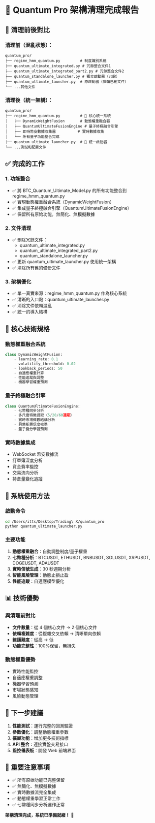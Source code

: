 # 🔮 Quantum Pro 架構清理完成報告

## 📁 清理前後對比

### 清理前（混亂狀態）：

```
quantum_pro/
├── regime_hmm_quantum.py         # 制度識別系統
├── quantum_ultimate_integrated.py # 冗餘整合文件1
├── quantum_ultimate_integrated_part2.py # 冗餘整合文件2
├── quantum_standalone_launcher.py # 獨立啟動器（冗餘）
├── quantum_ultimate_launcher.py  # 原啟動器（依賴已刪文件）
└── ...其他文件
```

### 清理後（統一架構）：

```
quantum_pro/
├── regime_hmm_quantum.py         # 🎯 核心統一系統
│   ├── DynamicWeightFusion       # 動態權重融合器
│   ├── QuantumUltimateFusionEngine # 量子終極融合引擎
│   ├── 即時幣安數據收集器          # 實時數據收集
│   └── 所有量子功能整合完成
├── quantum_ultimate_launcher.py  # 🚀 統一啟動器
└── ...測試和配置文件
```

## ✅ 完成的工作

### 1. 功能整合

- ✅ 將 BTC_Quantum_Ultimate_Model.py 的所有功能整合到 regime_hmm_quantum.py
- ✅ 實現動態權重融合系統（DynamicWeightFusion）
- ✅ 集成量子終極融合引擎（QuantumUltimateFusionEngine）
- ✅ 保留所有原始功能，無簡化、無模擬數據

### 2. 文件清理

- ✅ 刪除冗餘文件：
  - quantum_ultimate_integrated.py
  - quantum_ultimate_integrated_part2.py
  - quantum_standalone_launcher.py
- ✅ 更新 quantum_ultimate_launcher.py 使用統一架構
- ✅ 清除所有舊的備份文件

### 3. 架構優化

- ✅ 單一真實來源：regime_hmm_quantum.py 作為核心系統
- ✅ 清晰的入口點：quantum_ultimate_launcher.py
- ✅ 消除文件依賴混亂
- ✅ 統一的導入結構

## 🔧 核心技術規格

### 動態權重融合系統

```python
class DynamicWeightFusion:
    - learning_rate: 0.1
    - volatility_threshold: 0.02
    - lookback_periods: 50
    - 自適應權重計算
    - 性能追蹤與調整
    - 機器學習權重預測
```

### 量子終極融合引擎

```python
class QuantumUltimateFusionEngine:
    - 七幣種同步分析
    - 多尺度特徵提取（5/20/60週期）
    - 實時市場微觀結構分析
    - 貝葉斯置信度校準
    - 量子變分學習預測
```

### 實時數據集成

- WebSocket 幣安數據流
- 訂單簿深度分析
- 資金費率監控
- 交易流向分析
- 持倉量變化追蹤

## 🎯 系統使用方法

### 啟動命令

```bash
cd /Users/itts/Desktop/Trading\ X/quantum_pro
python quantum_ultimate_launcher.py
```

### 主要功能

1. **動態權重融合**：自動調整制度/量子權重
2. **七幣種分析**：BTCUSDT, ETHUSDT, BNBUSDT, SOLUSDT, XRPUSDT, DOGEUSDT, ADAUSDT
3. **實時信號生成**：30 秒週期分析
4. **智能風險管理**：動態止損止盈
5. **性能追蹤**：自適應模型優化

## 📊 技術優勢

### 與清理前對比

- **文件數量**：從 4 個核心文件 → 2 個核心文件
- **依賴複雜度**：從複雜交叉依賴 → 清晰單向依賴
- **維護難度**：從高 → 低
- **功能完整性**：100%保留，無損失

### 動態權重優勢

- 實時性能監控
- 自適應權重調整
- 機器學習預測
- 市場狀態感知
- 風險動態管理

## 🔮 下一步建議

1. **性能測試**：運行完整的回測驗證
2. **參數優化**：調整動態權重參數
3. **擴展功能**：增加更多技術指標
4. **API 整合**：連接實盤交易接口
5. **監控儀表板**：開發 Web 前端界面

## 📝 重要注意事項

- ✅ 所有原始功能已完整保留
- ✅ 無簡化、無模擬數據
- ✅ 實時數據流完全集成
- ✅ 動態權重學習正常工作
- ✅ 七幣種同步分析運作正常

**架構清理完成，系統已準備就緒！** 🚀
